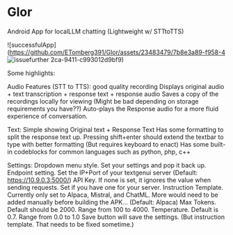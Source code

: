 # Glor
Android App for localLLM chatting (Lightweight w/ STTtoTTS)

![successfulApp](https://github.com/ETomberg391/Glor/assets/23483479/7b8e3a89-f958-4 ![issuefurther](https://github.com/ETomberg391/Glor/assets/23483479/2b920d78-3fef-437b-93f2-30ba2a30088f)
2ca-9411-c993012d9bf9) 

Some highlights:

Audio Features (STT to TTS):
good quality recording
Displays original audio + text transcription + response text + response audio
Saves a copy of the recordings locally for viewing (Might be bad depending on storage requirements you have??)
Auto-plays the Response audio for a more fluid experience of conversation.

Text:
Simple showing Original text + Response Text
Has some formatting to split the response text up.
Pressing shift+enter should extend the textbar to type with better formatting (But requires keyboard to enact)
Has some built-in codeblocks for common languages such as python, php, c++

Settings:
Dropdown menu style. Set your settings and pop it back up.
Endpoint setting. Set the IP+Port of your textgenui server (Default: https://10.9.0.3:5000/)
API Key. If none is set, it ignores the value when sending requests. Set if you have one for your server.
Instruction Template. Currently only set to Alpaca, Mistral, and ChatML. More would need to be added manually before building the APK... (Default: Alpaca)
Max Tokens. Default should be 2000. Range from 100 to 4000.
Temperature. Default is 0.7. Range from 0.0 to 1.0
Save button will save the settings. (But instruction template. That needs to be fixed sometime.)
